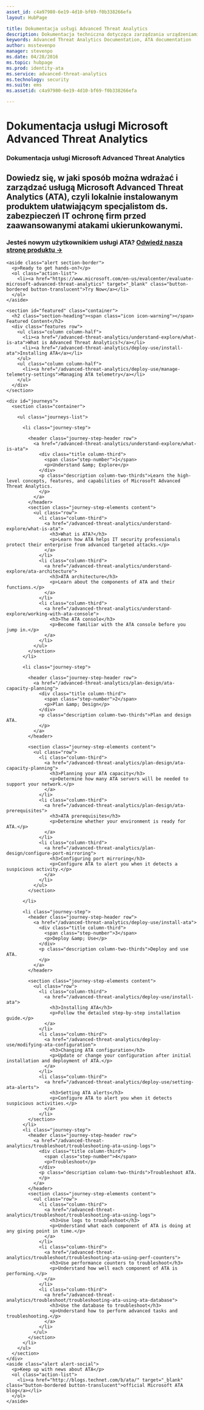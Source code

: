 ```yaml
---
asset_id: c4a97980-6e19-4d10-bf69-f0b338266efa
layout: HubPage

title: Dokumentacja usługi Advanced Threat Analytics
description: Dokumentacja techniczna dotycząca zarządzania urządzeniami przenośnymi i aplikacjami w usłudze Microsoft Intune
keywords: Advanced Threat Analytics Documentation, ATA documentation
author: msstevenpo
manager: stevenpo
ms.date: 04/28/2016
ms.topic: hubpage
ms.prod: identity-ata
ms.service: advanced-threat-analytics
ms.technology: security
ms.suite: ems
ms.assetid: c4a97980-6e19-4d10-bf69-f0b338266efa

---
```

# Dokumentacja usługi Microsoft Advanced Threat Analytics
<article id="main">
    <section id="hero-content">
      <h1>Dokumentacja usługi Microsoft Advanced Threat Analytics</h1>
      <h2>Dowiedz się, w jaki sposób można wdrażać i zarządzać usługą Microsoft Advanced Threat Analytics (ATA), czyli lokalnie instalowanym produktem ułatwiającym specjalistom ds. zabezpieczeń IT ochronę firm przed zaawansowanymi atakami ukierunkowanymi.</h2>
      <h3>Jesteś nowym użytkownikiem usługi ATA? <a href="https://www.microsoft.com/en-us/server-cloud/products/advanced-threat-analytics/" target="_blank">Odwiedź naszą stronę produktu &rarr;</a></h3>
    </section>

    <aside class="alert section-border">
      <p>Ready to get hands-on?</p>
      <ol class="action-list">
        <li><a href="https://www.microsoft.com/en-us/evalcenter/evaluate-microsoft-advanced-threat-analytics" target="_blank" class="button-bordered button-translucent">Try Now</a></li>
      </ol>
    </aside>

    <section id="featured" class="container">
      <h2 class="section-heading"><span class="icon icon-warning"></span> Featured Content</h2>
      <div class="features row">
        <ul class="column column-half">
          <li><a href="/advanced-threat-analytics/understand-explore/what-is-ata">What is Advanced Threat Analytics?</a></li>
          <li><a href="/advanced-threat-analytics/deploy-use/install-ata">Installing ATA</a></li>
        </ul>
        <ul class="column column-half">
          <li><a href="/advanced-threat-analytics/deploy-use/manage-telemetry-settings">Managing ATA telemetry</a></li>
        </ul>
      </div>
    </section>

    <div id="journeys">
      <section class="container">
    
        <ul class="journeys-list">

          <li class="journey-step">

            <header class="journey-step-header row">
              <a href="/advanced-threat-analytics/understand-explore/what-is-ata">
                <div class="title column-third">
                  <span class="step-number">1</span>
                  <p>Understand &amp; Explore</p>
                </div>
                <p class="description column-two-thirds">Learn the high-level concepts, features, and capabilities of Microsoft Advanced Threat Analytics.
                </p>
              </a>
            </header>
            <section class="journey-step-elements content">
              <ul class="row">
                <li class="column-third">
                  <a href="/advanced-threat-analytics/understand-explore/what-is-ata">
                    <h3>What is ATA?</h3>
                    <p>Learn how ATA helps IT security professionals protect their enterprise from advanced targeted attacks.</p>
                  </a>
                </li>
                <li class="column-third">
                  <a href="/advanced-threat-analytics/understand-explore/ata-architecture">
                    <h3>ATA architecture</h3>
                    <p>Learn about the components of ATA and their functions.</p>
                  </a>
                </li>
                <li class="column-third">
                  <a href="/advanced-threat-analytics/understand-explore/working-with-ata-console">
                    <h3>The ATA console</h3>
                    <p>Become familiar with the ATA console before you jump in.</p>
                  </a>
                </li>
              </ul>
            </section>
          </li>

          <li class="journey-step">

            <header class="journey-step-header row">
              <a href="/advanced-threat-analytics/plan-design/ata-capacity-planning">
                <div class="title column-third">
                  <span class="step-number">2</span>
                  <p>Plan &amp; Design</p>
                </div>
                <p class="description column-two-thirds">Plan and design ATA.
                </p>
              </a>
            </header>

            <section class="journey-step-elements content">
              <ul class="row">
                <li class="column-third">
                  <a href="/advanced-threat-analytics/plan-design/ata-capacity-planning">
                    <h3>Planning your ATA capacity</h3>
                    <p>Determine how many ATA servers will be needed to support your network.</p>
                  </a>
                </li>
                <li class="column-third">
                  <a href="/advanced-threat-analytics/plan-design/ata-prerequisites">
                    <h3>ATA prerequisites</h3>
                    <p>Determine whether your environment is ready for ATA.</p>
                  </a>
                </li>
                <li class="column-third">
                  <a href="/advanced-threat-analytics/plan-design/configure-port-mirroring">
                    <h3>Configuring port mirroring</h3>
                    <p>Configure ATA to alert you when it detects a suspicious activity.</p>
                  </a>
                </li>
              </ul>
            </section>

          </li>

          <li class="journey-step">
            <header class="journey-step-header row">
              <a href="/advanced-threat-analytics/deploy-use/install-ata">
                <div class="title column-third">
                  <span class="step-number">3</span>
                  <p>Deploy &amp; Use</p>
                </div>
                <p class="description column-two-thirds">Deploy and use ATA.
                </p>
              </a>
            </header>

            <section class="journey-step-elements content">
              <ul class="row">
                <li class="column-third">
                  <a href="/advanced-threat-analytics/deploy-use/install-ata">
                    <h3>Installing ATA</h3>
                    <p>Follow the detailed step-by-step installation guide.</p>
                  </a>
                </li>
                <li class="column-third">
                  <a href="/advanced-threat-analytics/deploy-use/modifying-ata-configuration">
                    <h3>Changing ATA configuration</h3>
                    <p>Update or change your configuration after initial installation and deployment of ATA.</p>
                  </a>
                </li>
                <li class="column-third">
                  <a href="/advanced-threat-analytics/deploy-use/setting-ata-alerts">
                    <h3>Setting ATA alerts</h3>
                    <p>Configure ATA to alert you when it detects suspicious activities.</p>
                  </a>
                </li>
            </section>
          </li>
          <li class="journey-step">
            <header class="journey-step-header row">
              <a href="/advanced-threat-analytics/troubleshoot/troubleshooting-ata-using-logs">
                <div class="title column-third">
                  <span class="step-number">4</span>
                  <p>Troubleshoot</p>
                </div>
                <p class="description column-two-thirds">Troubleshoot ATA.
                </p>
              </a>
            </header>
            <section class="journey-step-elements content">
              <ul class="row">
                <li class="column-third">
                  <a href="/advanced-threat-analytics/troubleshoot/troubleshooting-ata-using-logs">
                    <h3>Use logs to troubleshoot</h3>
                    <p>Understand what each component of ATA is doing at any giving point in time.</p>
                  </a>
                </li>
                <li class="column-third">
                  <a href="/advanced-threat-analytics/troubleshoot/troubleshooting-ata-using-perf-counters">
                    <h3>Use performance counters to troubleshoot</h3>
                    <p>Understand how well each component of ATA is performing.</p>
                  </a>
                </li>
                <li class="column-third">
                  <a href="/advanced-threat-analytics/troubleshoot/troubleshooting-ata-using-ata-database">
                    <h3>Use the database to troubleshoot</h3>
                    <p>Understand how to perform advanced tasks and troubleshooting.</p>
                  </a>
                </li>
              </ul>
            </section>
          </li>
        </ul>
      </section>
    </div>
    <aside class="alert alert-social">
      <p>Keep up with news about ATA</p>
      <ol class="action-list">
        <li><a href="http://blogs.technet.com/b/ata/" target="_blank" class="button-bordered button-translucent">official Microsoft ATA blog</a></li>
      </ol>
    </aside>
</article>


<!--HONumber=Apr16_HO4-->


